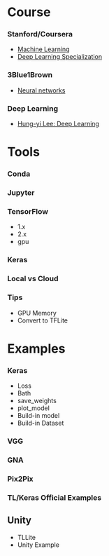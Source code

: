 # Course

### Stanford/Coursera

- [Machine Learning](https://www.coursera.org/learn/machine-learning)
- [Deep Learning Specialization](https://www.coursera.org/specializations/deep-learning)

### 3Blue1Brown

- [Neural networks](https://www.youtube.com/watch?v=aircAruvnKk&list=PLZHQObOWTQDNU6R1_67000Dx_ZCJB-3pi)

### Deep Learning

- [Hung-yi Lee: Deep Learning](img/DL-English.pdf)

# Tools

### Conda

### Jupyter

### TensorFlow

- 1.x
- 2.x
- gpu

### Keras

### Local vs Cloud

### Tips

- GPU Memory
- Convert to TFLite

# Examples

### Keras

- Loss
- Bath
- save_weights
- plot_model
- Build-in model
- Build-in Dataset

### VGG

### GNA

### Pix2Pix

### TL/Keras Official Examples

## Unity

- TLLite
- Unity Example

